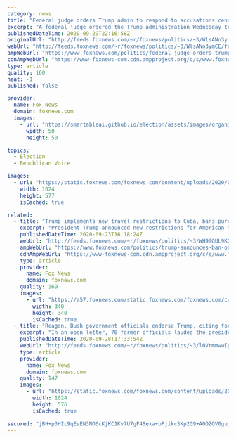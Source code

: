 ```yaml
---
category: news
title: "Federal judge orders Trump admin to respond to accusations census workers ordered to halt operations"
excerpt: "A federal judge ordered the Trump administration Wednesday to respond to accusations from census workers that they had been ordered to halt field operations."
publishedDateTime: 2020-09-29T22:16:58Z
originalUrl: "http://feeds.foxnews.com/~r/foxnews/politics/~3/WlsANo3ymCE/federal-judge-orders-trump-admin-to-respond-to-accusations-census-workers-ordered-to-halt-work"
webUrl: "http://feeds.foxnews.com/~r/foxnews/politics/~3/WlsANo3ymCE/federal-judge-orders-trump-admin-to-respond-to-accusations-census-workers-ordered-to-halt-work"
ampWebUrl: "https://www.foxnews.com/politics/federal-judge-orders-trump-admin-to-respond-to-accusations-census-workers-ordered-to-halt-work.amp"
cdnAmpWebUrl: "https://www-foxnews-com.cdn.ampproject.org/c/s/www.foxnews.com/politics/federal-judge-orders-trump-admin-to-respond-to-accusations-census-workers-ordered-to-halt-work.amp"
type: article
quality: 160
heat: -1
published: false

provider:
  name: Fox News
  domain: foxnews.com
  images:
    - url: "https://smartableai.github.io/election/assets/images/organizations/foxnews.com-50x50.jpg"
      width: 50
      height: 50

topics:
  - Election
  - Republican Voice

images:
  - url: "https://static.foxnews.com/foxnews.com/content/uploads/2020/05/AP20142633041337.jpg"
    width: 1024
    height: 577
    isCached: true

related:
  - title: "Trump implements new travel restrictions to Cuba, bans purchase of rum and tobacco"
    excerpt: "President Trump announced new restrictions for American travelers going to Cuba, barring them from purchasing rum and tobacco or staying in Cuban government-funded hotels. "
    publishedDateTime: 2020-09-23T16:18:24Z
    webUrl: "http://feeds.foxnews.com/~r/foxnews/politics/~3/WH9fGUL9KQk/trump-announces-ban-on-purchasing-rum-tobacco-from-cuba"
    ampWebUrl: "https://www.foxnews.com/politics/trump-announces-ban-on-purchasing-rum-tobacco-from-cuba.amp"
    cdnAmpWebUrl: "https://www-foxnews-com.cdn.ampproject.org/c/s/www.foxnews.com/politics/trump-announces-ban-on-purchasing-rum-tobacco-from-cuba.amp"
    type: article
    provider:
      name: Fox News
      domain: foxnews.com
    quality: 169
    images:
      - url: "https://a57.foxnews.com/static.foxnews.com/foxnews.com/content/uploads/2020/04/340/340/Vandana-Rambaran.jpg?ve=1&tl=1"
        width: 340
        height: 340
        isCached: true
  - title: "Reagan, Bush government officials endorse Trump, citing foreign policy accomplishments"
    excerpt: "In an open letter, 70 former officials lauded the president for pursuing a \"strong foreign and national security policy in America's interests.\" "
    publishedDateTime: 2020-09-28T17:33:54Z
    webUrl: "http://feeds.foxnews.com/~r/foxnews/politics/~3/l0VrmmwwIpw/reagan-bush-officials-endorse-trump-citing-foreign-policy-accomplishments"
    type: article
    provider:
      name: Fox News
      domain: foxnews.com
    quality: 147
    images:
      - url: "https://static.foxnews.com/foxnews.com/content/uploads/2020/09/AP20271818435544.jpg"
        width: 1024
        height: 576
        isCached: true

secured: "jBH+p3HIc9qEeEN3NO6cKjKC1Kv7U7gF4Sexa+bPjikc3Kp2G9+A0OZOV0gujBhTmXjei/0kDa9JfhoBA+KLp1v2T63A2Av0DRDUVK/Bd44D/ScS4WZRFApJ94HqqI9Yh64QHtff8i/imLpy+KMIGMcQzw65AXSVAMja97NqdNTsvfhhb2jxwy8ZKT+5A3Wgwd8JOJFsPvxH6Io7uHGCY6mekkfdhXksmWXtEjHNZtbdjC9qOLeZ6dnta4PZOw7MS35D1sRPUVO5cs4wRAUmHSLQ50o7gTpkbpDWS7jrqMKmyOP/RgUX07yb8CW4/2aXKc8QXeAEUzuZv+u89v1YSEbu3vUCO7UTC3MWQ14mBsI=;XMWI6IXuUKc2OkdWi+MFJQ=="
---
```


